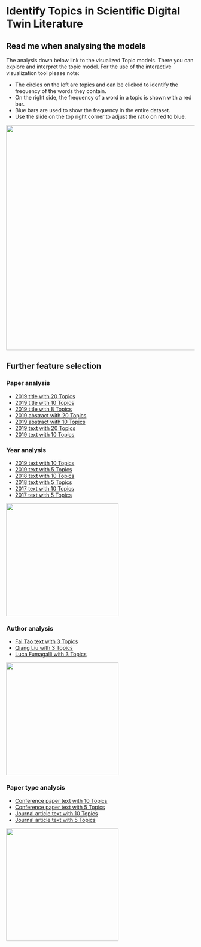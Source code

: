 # Identify Topics in Scientific Digital Twin Literature


## Read me when analysing the models

The analysis down below link to the visualized Topic models. There you can explore and interpret the topic model. For the use of the interactive visualization tool please note:
- The circles on the left are topics and can be clicked to identify the frequency of the words they contain. 
- On the right side, the frequency of a word in a topic is shown with a red bar. 
- Blue bars are used to show the frequency in the entire dataset.
- Use the slide on the top right corner to adjust the ratio on red to blue.


[<img src="https://jappes0815.github.io/ML4B/LDAvis_picture.png" width= 600 hight= 325/>](https://jappes0815.github.io/ML4B/LDAvis_picture.png)

## Further feature selection

### Paper analysis
- [2019 title with 20 Topics](https://jappes0815.github.io/ML4B/topics_title_lda20.html)
- [2019 title with 10 Topics](https://jappes0815.github.io/ML4B/topics_title_lda10.html)
- [2019 title with 8 Topics](https://jappes0815.github.io/ML4B/topics_title_lda08.html)
- [2019 abstract with 20 Topics](https://jappes0815.github.io/ML4B/topics_text_lda20.html)
- [2019 abstract with 10 Topics](https://jappes0815.github.io/ML4B/topics_text_lda10.html)
- [2019 text with 20 Topics](https://jappes0815.github.io/ML4B/topics_abstract_lda20.html)
- [2019 text with 10 Topics](https://jappes0815.github.io/ML4B/topics_abstract_lda10.html)

### Year analysis
- [2019 text with 10 Topics](https://jappes0815.github.io/ML4B/text_2019.html)
- [2019 text with 5 Topics](https://jappes0815.github.io/ML4B/text_2019_5.html)
- [2018 text with 10 Topics](https://jappes0815.github.io/ML4B/text_2018.html)
- [2018 text with 5 Topics](https://jappes0815.github.io/ML4B/text_2018_5.html)
- [2017 text with 10 Topics](https://jappes0815.github.io/ML4B/text_2017.html)
- [2017 text with 5 Topics](https://jappes0815.github.io/ML4B/text_2017_5.html)

<a href="https://jappes0815.github.io/ML4B/Papers_Years.PNG"><img src="https://jappes0815.github.io/ML4B/Papers_Years.PNG" width= 300 hight= 140/></a>

### Author analysis
- [Fai Tao text with 3 Topics](https://jappes0815.github.io/ML4B/text_Fei_Tao.html)
- [Qiang Liu with 3 Topics](https://jappes0815.github.io/ML4B/text_Qiang_Liu.html)
- [Luca Fumagalli with 3 Topics](https://jappes0815.github.io/ML4B/text_Luca_Fumagalli.html )

<a href="https://jappes0815.github.io/ML4B/Papers_Authors.PNG"><img src="https://jappes0815.github.io/ML4B/Papers_Authors.PNG" width= 300 hight= 140/></a>

### Paper type analysis
- [Conference paper text with 10 Topics](https://jappes0815.github.io/ML4B/text_conferencePaper.html)
- [Conference paper text with 5 Topics](https://jappes0815.github.io/ML4B/text_conferencePaper_5.html)
- [Journal article text with 10 Topics](https://jappes0815.github.io/ML4B/text_journalArticle.html)
- [Journal article text with 5 Topics](https://jappes0815.github.io/ML4B/text_journalArticle_5.html)

<a href="https://jappes0815.github.io/ML4B/Papers_Type.PNG"><img src="https://jappes0815.github.io/ML4B/Papers_Type.PNG" width= 300 hight= 140/></a>

